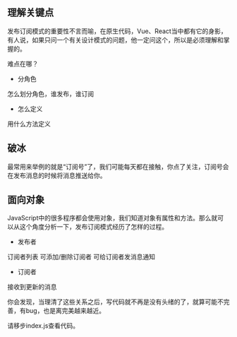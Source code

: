 ## 理解关键点

发布订阅模式的重要性不言而喻，在原生代码，Vue、React当中都有它的身影，有人说，如果只问一个有关设计模式的问题，他一定问这个，所以是必须理解和掌握的。

难点在哪？

- 分角色

怎么划分角色，谁发布，谁订阅

- 怎么定义

用什么方法定义

## 破冰

最常用来举例的就是“订阅号”了，我们可能每天都在接触，你点了关注，订阅号会在发布消息的时候将消息推送给你。

## 面向对象

JavaScript中的很多程序都会使用对象，我们知道对象有属性和方法。那么就可以从这个角度分析一下，发布订阅模式经历了怎样的过程。

- 发布者

订阅者列表
可添加/删除订阅者
可给订阅者发消息通知

- 订阅者

接收到更新的消息

你会发现，当理清了这些关系之后，写代码就不再是没有头绪的了，就算可能不完善，有bug，也是离完美越来越近。

请移步index.js查看代码。